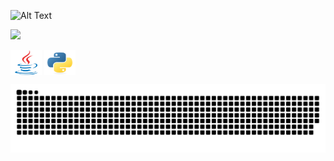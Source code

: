 ![Alt Text](https://repository-images.githubusercontent.com/462900780/0a10af70-6cbf-46df-9071-0ff586a3b1d6)

[![](https://img.shields.io/badge/replit-667881?style=for-the-badge&logo=replit&logoColor=glean)](https://replit.com/@lucasyoshi)

<img align="center" alt="lucas-java" height="40" width="50" src="https://raw.githubusercontent.com/devicons/devicon/master/icons/java/java-original.svg"> <img align="center" alt="lucas-Python" height="40" width="50" src="https://raw.githubusercontent.com/devicons/devicon/master/icons/python/python-original.svg">

<picture>
  <source media="(prefers-color-scheme: dark)" srcset="https://raw.githubusercontent.com/platane/platane/output/github-contribution-grid-snake-dark.svg">
  <source media="(prefers-color-scheme: light)" srcset="https://raw.githubusercontent.com/platane/platane/output/github-contribution-grid-snake.svg">
  <img alt="github contribution grid snake animation" src="https://raw.githubusercontent.com/platane/platane/output/github-contribution-grid-snake.svg">
</picture>
